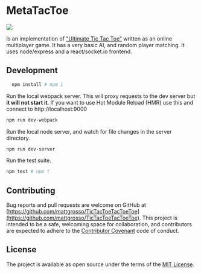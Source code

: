 # MetaTacToe

![](https://upload.wikimedia.org/wikipedia/commons/thumb/d/d1/Incomplete_Ultimate_Tic-Tac-Toe_Board.png/220px-Incomplete_Ultimate_Tic-Tac-Toe_Board.png)

Is an implementation of ["Ultimate Tic Tac Toe"](https://en.wikipedia.org/wiki/Ultimate_tic-tac-toe) written as an online multiplayer game. It has a very basic AI, and random player matching. It uses node/express and a react/socket.io frontend.

## Development

```sh
  npm install # npm i
```

Run the local webpack server.   This will proxy requests to the dev server but __it will not start it__.
If you want to use Hot Module Reload (HMR) use this and connect to http://localhost:9000
```sh
npm run dev-webpack
```

Run the local node server, and watch for file changes in the server directory.
```sh
npm run dev-server
```

Run the test suite.
```sh
npm test # npm t
```

## Contributing

Bug reports and pull requests are welcome on GitHub at [https://github.com/mattgrosso/TicTacToeTacToeToe](https://github.com/mattgrosso/TicTacToeTacToeToe). This project is intended to be a safe, welcoming space for collaboration, and contributors are expected to adhere to the [Contributor Covenant](http://contributor-covenant.org) code of conduct.


## License

The project is available as open source under the terms of the [MIT License](http://opensource.org/licenses/MIT).